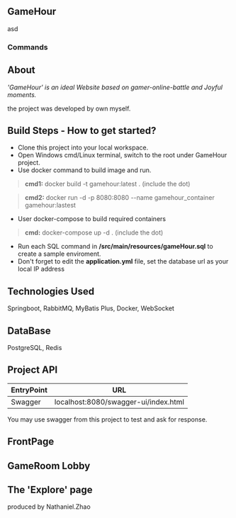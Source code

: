 ## GameHour
asd

### Commands  
## About  
*'GameHour' is an ideal Website based on gamer-online-battle and Joyful moments.*  
  
the project was developed by own myself.  
## Build Steps - How to get started?  
- Clone this project into your local workspace.  
- Open Windows cmd/Linux terminal, switch to the root under GameHour project.  
- Use docker command to build image and run.  
> **cmd1:** docker build -t gamehour:latest . (include the dot)  
  
> **cmd2:** docker run -d -p 8080:8080 --name gamehour_container gamehour:lastest  
- User docker-compose to build required containers  
> **cmd:** docker-compose up -d . (include the dot)  
- Run each SQL command in **/src/main/resources/gameHour.sql** to create a sample enviroment.  
- Don't forget to edit the **application.yml** file, set the database url as your local IP address  
## Technologies Used  
Springboot, RabbitMQ, MyBatis Plus, Docker, WebSocket  
  
## DataBase  
PostgreSQL, Redis  
  
## Project API  
| EntryPoint | URL |  
|--|--|  
| Swagger | localhost:8080/swagger-ui/index.html |  
  
You may use swagger from this project to test and ask for response.  
## FrontPage  
## GameRoom Lobby  
## The 'Explore' page  
  
  
produced by Nathaniel.Zhao
